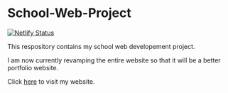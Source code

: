 # School-Web-Project

[![Netlify Status](https://api.netlify.com/api/v1/badges/3d0ef52a-75b7-4fa2-bca4-172e349404c6/deploy-status)](https://app.netlify.com/sites/iamhasan/deploys)

This respository contains my school web developement project.

I am now currently revamping the entire website so that it will be a better portfolio website.

Click [here](https://iamhasan.netlify.app) to visit my website.
